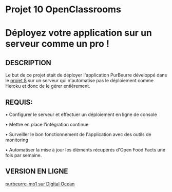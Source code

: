 ##
# **Projet 10 OpenClassrooms**

##
# **Déployez votre application sur un serveur comme un pro !**

## DESCRIPTION

Le but de ce projet était de déployer l&#39;application PurBeurre développé dans le [projet 8](https://github.com/manuo1/P8PurBeurre) sur un serveur qui n&#39;automatise pas le déploiement comme Heroku et donc de le gérer entièrement.

## REQUIS:

• Configurer le serveur et effectuer un déploiement en ligne de console

• Mettre en place l&#39;intégration continue

• Surveiller le bon fonctionnement de l&#39;application avec des outils de monitoring

• Automatiser la mise à jour les éléments récupérés d&#39;Open Food Facts une fois par semaine.

## VERSION EN LIGNE

[purbeurre-mo1 sur Digital Ocean](http://165.22.118.210/)
